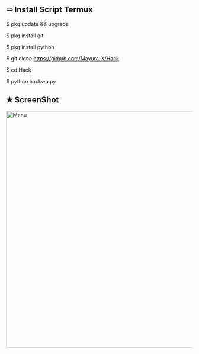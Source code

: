 ## ⇨  Install Script Termux

$ pkg update && upgrade  

$ pkg install git 

$ pkg install python
 
$ git clone https://github.com/Mayura-X/Hack

$ cd Hack

$ python hackwa.py


## ✭ ScreenShot
 <img src="https://github.com/users002/Hack/blob/main/20211009_215930.jpg" width="640" title="ScreenShot" alt="Menu">
</p> 
